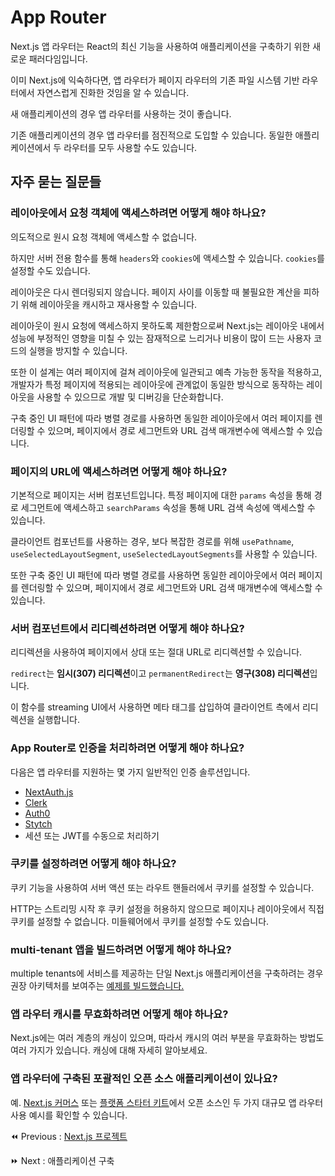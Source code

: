# App Router

Next.js 앱 라우터는 React의 최신 기능을 사용하여 애플리케이션을 구축하기 위한 새로운 패러다임입니다.

이미 Next.js에 익숙하다면, 앱 라우터가 페이지 라우터의 기존 파일 시스템 기반 라우터에서 자연스럽게 진화한 것임을 알 수 있습니다.

새 애플리케이션의 경우 앱 라우터를 사용하는 것이 좋습니다.

기존 애플리케이션의 경우 앱 라우터를 점진적으로 도입할 수 있습니다. 동일한 애플리케이션에서 두 라우터를 모두 사용할 수도 있습니다.

## 자주 묻는 질문들

### 레이아웃에서 요청 객체에 액세스하려면 어떻게 해야 하나요?

의도적으로 원시 요청 객체에 액세스할 수 없습니다.

하지만 서버 전용 함수를 통해 `headers`와 `cookies`에 액세스할 수 있습니다. `cookies`를 설정할 수도 있습니다.

레이아웃은 다시 렌더링되지 않습니다. 페이지 사이를 이동할 때 불필요한 계산을 피하기 위해 레이아웃을 캐시하고 재사용할 수 있습니다.

레이아웃이 원시 요청에 액세스하지 못하도록 제한함으로써 Next.js는 레이아웃 내에서 성능에 부정적인 영향을 미칠 수 있는 잠재적으로 느리거나 비용이 많이 드는 사용자 코드의 실행을 방지할 수 있습니다.

또한 이 설계는 여러 페이지에 걸쳐 레이아웃에 일관되고 예측 가능한 동작을 적용하고, 개발자가 특정 페이지에 적용되는 레이아웃에 관계없이 동일한 방식으로 동작하는 레이아웃을 사용할 수 있으므로 개발 및 디버깅을 단순화합니다.

구축 중인 UI 패턴에 따라 병렬 경로를 사용하면 동일한 레이아웃에서 여러 페이지를 렌더링할 수 있으며, 페이지에서 경로 세그먼트와 URL 검색 매개변수에 액세스할 수 있습니다.

### 페이지의 URL에 액세스하려면 어떻게 해야 하나요?

기본적으로 페이지는 서버 컴포넌트입니다. 특정 페이지에 대한 `params` 속성을 통해 경로 세그먼트에 액세스하고 `searchParams` 속성을 통해 URL 검색 속성에 액세스할 수 있습니다.

클라이언트 컴포넌트를 사용하는 경우, 보다 복잡한 경로를 위해 `usePathname`, `useSelectedLayoutSegment`, `useSelectedLayoutSegments`를 사용할 수 있습니다.

또한 구축 중인 UI 패턴에 따라 병렬 경로를 사용하면 동일한 레이아웃에서 여러 페이지를 렌더링할 수 있으며, 페이지에서 경로 세그먼트와 URL 검색 매개변수에 액세스할 수 있습니다.

### 서버 컴포넌트에서 리디렉션하려면 어떻게 해야 하나요?

리디렉션을 사용하여 페이지에서 상대 또는 절대 URL로 리디렉션할 수 있습니다.

`redirect`는 **임시(307) 리디렉션**이고 `permanentRedirect`는 **영구(308) 리디렉션**입니다.

이 함수를 streaming UI에서 사용하면 메타 태그를 삽입하여 클라이언트 측에서 리디렉션을 실행합니다.

### App Router로 인증을 처리하려면 어떻게 해야 하나요?

다음은 앱 라우터를 지원하는 몇 가지 일반적인 인증 솔루션입니다.

- [NextAuth.js](https://next-auth.js.org/configuration/nextjs#in-app-router)
- [Clerk](https://clerk.com/docs/quickstarts/nextjs)
- [Auth0](https://github.com/auth0/nextjs-auth0#app-router)
- [Stytch](https://stytch.com/docs/example-apps/frontend/nextjs)
- 세션 또는 JWT를 수동으로 처리하기

### 쿠키를 설정하려면 어떻게 해야 하나요?

쿠키 기능을 사용하여 서버 액션 또는 라우트 핸들러에서 쿠키를 설정할 수 있습니다.

HTTP는 스트리밍 시작 후 쿠키 설정을 허용하지 않으므로 페이지나 레이아웃에서 직접 쿠키를 설정할 수 없습니다. 미들웨어에서 쿠키를 설정할 수도 있습니다.

### multi-tenant 앱을 빌드하려면 어떻게 해야 하나요?

multiple tenants에 서비스를 제공하는 단일 Next.js 애플리케이션을 구축하려는 경우 권장 아키텍처를 보여주는 [예제를 빌드했습니다.](https://vercel.com/templates/next.js/platforms-starter-kit)

### 앱 라우터 캐시를 무효화하려면 어떻게 해야 하나요?

Next.js에는 여러 계층의 캐싱이 있으며, 따라서 캐시의 여러 부분을 무효화하는 방법도 여러 가지가 있습니다. 캐싱에 대해 자세히 알아보세요.

### 앱 라우터에 구축된 포괄적인 오픈 소스 애플리케이션이 있나요?

예. [Next.js 커머스](https://vercel.com/templates/next.js/nextjs-commerce) 또는 [플랫폼 스타터 키트](https://vercel.com/templates/next.js/platforms-starter-kit)에서 오픈 소스인 두 가지 대규모 앱 라우터 사용 예시를 확인할 수 있습니다.

⏪ Previous : [Next.js 프로젝트](./002-ProjectStructure.md)

⏩ Next :  애플리케이션 구축